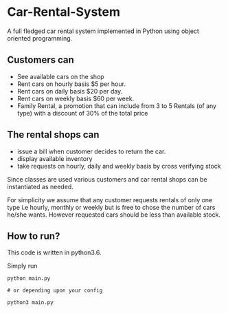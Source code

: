 # Car-Rental-System 
A full fledged car rental system implemented in Python using object oriented programming.

## Customers can 

* See available cars on the shop
* Rent cars on hourly basis $5 per hour.
* Rent cars on daily basis $20 per day.
* Rent cars on weekly basis $60 per week.
* Family Rental, a promotion that can include from 3 to 5 Rentals (of any type) with a discount of 30% of the total price

## The rental shops can

* issue a bill when customer decides to return the car.
* display available inventory
* take requests on hourly, daily and weekly basis by cross verifying stock
  
Since classes are used various customers and car rental shops can be instantiated as needed.

For simplicity we assume that any customer requests rentals of only one type i.e hourly, monthly or weekly but is free to chose the number of cars he/she wants. However requested cars should be less than available stock.




## How to run?
This code is written in python3.6.

Simply run
``` 
python main.py

# or depending upon your config

python3 main.py
```
